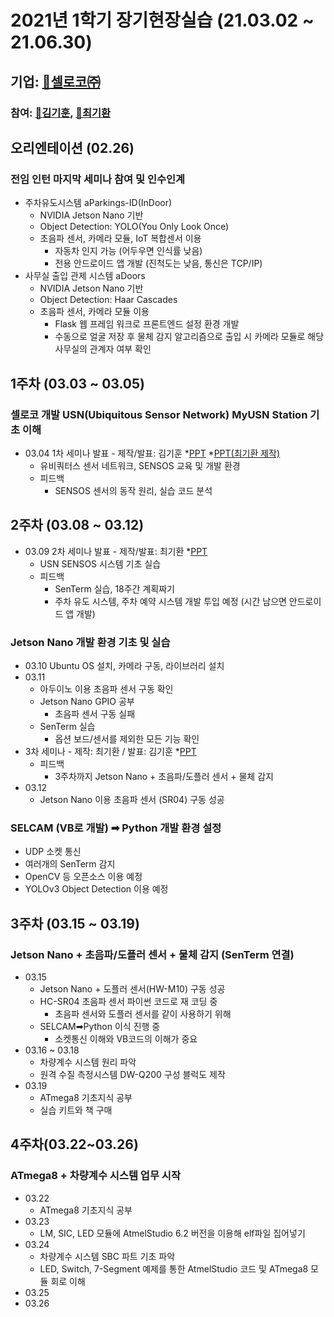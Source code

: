 # 2021년 1학기 장기현장실습 (21.03.02 ~ 21.06.30)
## 기업: [💾셀로코㈜](https://selocoinc.wixsite.com/seloco)
### 참여: [🤗김기훈](https://github.com/daedu0813), [🤔최기환](https://github.com/kihwan1125/Resume)

## 오리엔테이션 (02.26)
### 전임 인턴 마지막 세미나 참여 및 인수인계
* 주차유도시스템 aParkings-ID(InDoor)
  - NVIDIA Jetson Nano 기반
  - Object Detection: YOLO(You Only Look Once)
  - 초음파 센서, 카메라 모듈, IoT 복합센서 이용
    - 자동차 인지 가능 (어두우면 인식률 낮음)
    - 전용 안드로이드 앱 개발 (진척도는 낮음, 통신은 TCP/IP)
* 사무실 출입 관제 시스템 aDoors
  - NVIDIA Jetson Nano 기반
  - Object Detection: Haar Cascades
  - 초음파 센서, 카메라 모듈 이용
     - Flask 웹 프레임 워크로 프론트엔드 설정 환경 개발
     - 수동으로 얼굴 저장 후 물체 감지 알고리즘으로 출입 시 카메라 모듈로 해당 사무실의 관계자 여부 확인

## 1주차 (03.03 ~ 03.05)
### 셀로코 개발 USN(Ubiquitous Sensor Network) MyUSN Station 기초 이해
* 03.04 1차 세미나 발표 - 제작/발표: 김기훈 *[PPT](https://github.com/daedu0813/Seloco_Intern/raw/main/documents/week01/USN%20%EC%8B%9C%EC%8A%A4%ED%85%9C%20%EA%B8%B0%EC%B4%88%EC%8B%A4%EC%8A%B5%20%EB%B0%9C%ED%91%9C%20-%20%EA%B9%80%EA%B8%B0%ED%9B%88.pptx) *[PPT(최기환 제작)](https://github.com/daedu0813/Seloco_Intern/raw/main/documents/week01/USN%EB%B0%9C%ED%91%9C(%EC%B5%9C%EA%B8%B0%ED%99%98%2C%202021.03.04).pptx)
  - 유비쿼터스 센서 네트워크, SENSOS 교육 및 개발 환경
  - 피드백
    - SENSOS 센서의 동작 원리, 실습 코드 분석

## 2주차 (03.08 ~ 03.12)
* 03.09 2차 세미나 발표 - 제작/발표: 최기환 *[PPT](https://github.com/daedu0813/Seloco_Intern/raw/main/documents/week02/5~10%EC%9E%A5%20%EB%B0%9C%ED%91%9C%EC%9E%90%EB%A3%8C.%EA%B9%80%EA%B8%B0%ED%9B%88%2C%20%EC%B5%9C%EA%B8%B0%ED%99%98.pptx)
  - USN SENSOS 시스템 기초 실습
  - 피드백
    - SenTerm 실습, 18주간 계획짜기
    - 주차 유도 시스템, 주차 예약 시스템 개발 투입 예정 (시간 남으면 안드로이드 앱 개발) 
### Jetson Nano 개발 환경 기초 및 실습
* 03.10 Ubuntu OS 설치, 카메라 구동, 라이브러리 설치
* 03.11
  - 아두이노 이용 초음파 센서 구동 확인
  - Jetson Nano GPIO 공부
    - 초음파 센서 구동 실패
  - SenTerm 실습
    - 옵션 보드/센서를 제외한 모든 기능 확인
* 3차 세미나 - 제작: 최기환 / 발표: 김기훈 *[PPT](https://github.com/daedu0813/Seloco_Intern/raw/main/documents/week02/2%EC%A3%BC%EC%B0%A8%20Jetson%20Nano%2C%20Senterm%20%EC%8B%A4%EC%8A%B5%20%EB%B0%9C%ED%91%9C.pptx)
  - 피드백
    - 3주차까지 Jetson Nano + 초음파/도플러 센서 + 물체 감지 
* 03.12
  - Jetson Nano 이용 초음파 센서 (SR04) 구동 성공
### SELCAM (VB로 개발) ➡ Python 개발 환경 설정
  - UDP 소켓 통신
  - 여러개의 SenTerm 감지
  - OpenCV 등 오픈소스 이용 예정
  - YOLOv3 Object Detection 이용 예정

## 3주차 (03.15 ~ 03.19)
### Jetson Nano + 초음파/도플러 센서 + 물체 감지 (SenTerm 연결)
* 03.15
  - Jetson Nano + 도플러 센서(HW-M10) 구동 성공
  - HC-SR04 초음파 센서 파이썬 코드로 재 코딩 중
    - 초음파 센서와 도플러 센서를 같이 사용하기 위해
  - SELCAM➡Python 이식 진행 중
    - 소켓통신 이해와 VB코드의 이해가 중요
* 03.16 ~ 03.18
  - 차량계수 시스템 원리 파악
  - 원격 수질 측정시스템 DW-Q200 구성 블럭도 제작
* 03.19
  - ATmega8 기초지식 공부
  - 실습 키트와 책 구매
  
## 4주차(03.22~03.26)
### ATmega8 + 차량계수 시스템 업무 시작
* 03.22
  - ATmega8 기초지식 공부
* 03.23
  - LM, SIC, LED 모듈에 AtmelStudio 6.2 버전을 이용해 elf파일 집어넣기
* 03.24
  - 차량계수 시스템 SBC 파트 기초 파악
  - LED, Switch, 7-Segment 예제를 통한 AtmelStudio 코드 및 ATmega8 모듈 회로 이해
* 03.25
* 03.26
